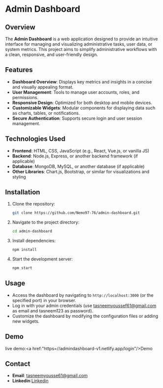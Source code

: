 # Admin Dashboard

## Overview
The **Admin Dashboard** is a web application designed to provide an intuitive interface for managing and visualizing administrative tasks, user data, or system metrics. This project aims to simplify administrative workflows with a clean, responsive, and user-friendly design.

## Features
- **Dashboard Overview**: Displays key metrics and insights in a concise and visually appealing format.
- **User Management**: Tools to manage user accounts, roles, and permissions.
- **Responsive Design**: Optimized for both desktop and mobile devices.
- **Customizable Widgets**: Modular components for displaying data such as charts, tables, or notifications.
- **Secure Authentication**: Supports secure login and user session management.

## Technologies Used
- **Frontend**: HTML, CSS, JavaScript (e.g., React, Vue.js, or vanilla JS)
- **Backend**: Node.js, Express, or another backend framework (if applicable)
- **Database**: MongoDB, MySQL, or another database (if applicable)
- **Other Libraries**: Chart.js, Bootstrap, or similar for visualizations and styling

## Installation
1. Clone the repository:
   ```bash
   git clone https://github.com/Nemo97-76/admin-dashboard.git
   ```
2. Navigate to the project directory:
   ```bash
   cd admin-dashboard
   ```
3. Install dependencies:
   ```bash
   npm install
   ```
4. Start the development server:
   ```bash
   npm start
   ```

## Usage
- Access the dashboard by navigating to `http://localhost:3000` (or the specified port) in your browser.
- Log in with your admin credentials (use tasneemyoussef61@gmail.com as email and tasneem123 as password).
- Customize the dashboard by modifying the configuration files or adding new widgets.

## Demo
live demo:<a href:"https=//admindashboard-v1.netlify.app/login"/>Demo</a>

## Contact
- **Email**: tasneemyousse61@gmail.com
- **Linkedin**:<a href="https://www.linkedin.com/in/tasneem-youssef-770708278"/>Linkedin</a>
